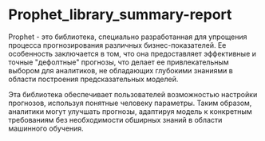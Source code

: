 # Prophet_library_summary-report

Prophet - это библиотека, специально разработанная для упрощения процесса прогнозирования различных бизнес-показателей. Ее особенность заключается в том, что она предоставляет эффективные и точные "дефолтные" прогнозы, что делает ее привлекательным выбором для аналитиков, не обладающих глубокими знаниями в области построения предсказательных моделей.

Эта библиотека обеспечивает пользователей возможностью настройки прогнозов, используя понятные человеку параметры. Таким образом, аналитики могут улучшать прогнозы, адаптируя модель к конкретным требованиям без необходимости обширных знаний в области машинного обучения.
